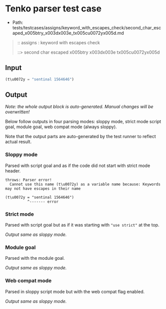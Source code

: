 # Tenko parser test case

- Path: tests/testcases/assigns/keyword_with_escapes_check/second_char_escaped_x005btry_x003dx003e_tx005cu0072yx005d.md

> :: assigns : keyword with escapes check
>
> ::> second char escaped x005btry x003dx003e tx005cu0072yx005d

## Input

`````js
(t\u0072y = "sentinal 1564646")
`````

## Output

_Note: the whole output block is auto-generated. Manual changes will be overwritten!_

Below follow outputs in four parsing modes: sloppy mode, strict mode script goal, module goal, web compat mode (always sloppy).

Note that the output parts are auto-generated by the test runner to reflect actual result.

### Sloppy mode

Parsed with script goal and as if the code did not start with strict mode header.

`````
throws: Parser error!
  Cannot use this name (t\u0072y) as a variable name because: Keywords may not have escapes in their name

(t\u0072y = "sentinal 1564646")
          ^------- error
`````

### Strict mode

Parsed with script goal but as if it was starting with `"use strict"` at the top.

_Output same as sloppy mode._

### Module goal

Parsed with the module goal.

_Output same as sloppy mode._

### Web compat mode

Parsed in sloppy script mode but with the web compat flag enabled.

_Output same as sloppy mode._
